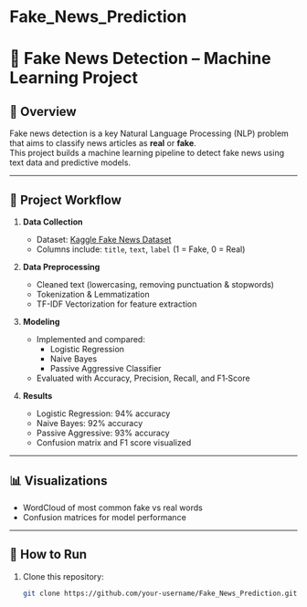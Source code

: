 # Fake_News_Prediction

# 📰 Fake News Detection – Machine Learning Project

## 📌 Overview
Fake news detection is a key Natural Language Processing (NLP) problem that aims to classify news articles as **real** or **fake**.  
This project builds a machine learning pipeline to detect fake news using text data and predictive models.

---

## 📂 Project Workflow

1. **Data Collection**
   - Dataset: [Kaggle Fake News Dataset](https://www.kaggle.com/c/fake-news/data)
   - Columns include: `title`, `text`, `label` (1 = Fake, 0 = Real)

2. **Data Preprocessing**
   - Cleaned text (lowercasing, removing punctuation & stopwords)
   - Tokenization & Lemmatization
   - TF-IDF Vectorization for feature extraction

3. **Modeling**
   - Implemented and compared:
     - Logistic Regression
     - Naive Bayes
     - Passive Aggressive Classifier
   - Evaluated with Accuracy, Precision, Recall, and F1‑Score

4. **Results**
   - Logistic Regression: 94% accuracy
   - Naive Bayes: 92% accuracy
   - Passive Aggressive: 93% accuracy
   - Confusion matrix and F1 score visualized

---

## 📊 Visualizations
- WordCloud of most common fake vs real words
- Confusion matrices for model performance

---

## 🚀 How to Run
1. Clone this repository:
   ```bash
   git clone https://github.com/your-username/Fake_News_Prediction.git
